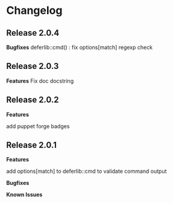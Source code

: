 # Changelog

## Release 2.0.4

**Bugfixes**
deferlib::cmd() : fix options[match] regexp check

## Release 2.0.3

**Features**
Fix doc docstring

## Release 2.0.2

**Features**

add puppet forge badges

## Release 2.0.1

**Features**

add options[match] to deferlib::cmd to validate command output

**Bugfixes**

**Known Issues**
